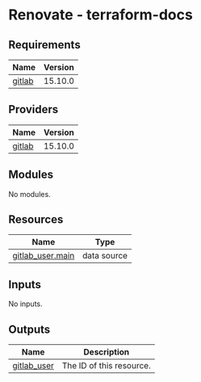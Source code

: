 # Renovate - terraform-docs

<!-- BEGIN_TF_DOCS -->
## Requirements

| Name | Version |
|------|---------|
| <a name="requirement_gitlab"></a> [gitlab](#requirement\_gitlab) | 15.10.0 |

## Providers

| Name | Version |
|------|---------|
| <a name="provider_gitlab"></a> [gitlab](#provider\_gitlab) | 15.10.0 |

## Modules

No modules.

## Resources

| Name | Type |
|------|------|
| [gitlab_user.main](https://registry.terraform.io/providers/gitlabhq/gitlab/15.10.0/docs/data-sources/user) | data source |

## Inputs

No inputs.

## Outputs

| Name | Description |
|------|-------------|
| <a name="output_gitlab_user"></a> [gitlab\_user](#output\_gitlab\_user) | The ID of this resource. |
<!-- END_TF_DOCS -->
